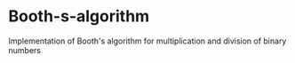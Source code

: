 # Booth-s-algorithm
Implementation of Booth's algorithm for multiplication and division of binary numbers
